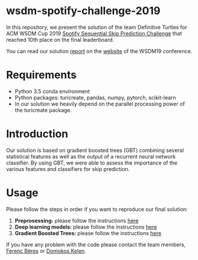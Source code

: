 # wsdm-spotify-challenge-2019

In this repository, we present the solution of the team Definitive Turtles for ACM WSDM Cup 2019 [Spotify Sequential Skip Prediction Challenge](https://www.crowdai.org/challenges/spotify-sequential-skip-prediction-challenge) that reached 10th place on the final leaderboard.

You can read our solution [report](https://people.eng.unimelb.edu.au/jianzhongq/wsdm19-cup-reports/reports/report16.pdf) on the [website](https://people.eng.unimelb.edu.au/jianzhongq/wsdm19-cup-reports/) of the WSDM19 conference.

# Requirements

- Python 3.5 conda environment
- Python packages: turicreate, pandas, numpy, pytorch, scikit-learn
- In our solution we heavily depend on the parallel processing power of the turicreate package.

# Introduction

Our solution is based on gradient boosted trees (GBT) combining several statistical features as well as the output of a recurrent neural network classifier. By using GBT, we were able to assess the importance of the various features and classifiers for skip prediction.

# Usage

Please follow the steps in order if you want to reproduce our final solution:

1. **Preprosessing:** please follow the instructions [here](preprocess/)
2. **Deep learning models:**  please follow the instructions [here](methods/)
3. **Gradient Boosted Trees:** please follow the instructions [here](boosting/)

If you have any problem with the code please contact the team members, [Ferenc Béres](mailto:beres@sztaki.hu) or [Domokos Kelen](mailto:kdomokos@sztaki.hu).
